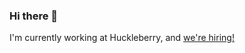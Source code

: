 ### Hi there 👋

I'm currently working at Huckleberry, and [we're hiring!](https://huckleberry.com/careers/)
